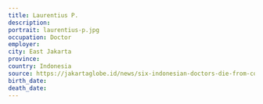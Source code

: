 ```yaml
---
title: Laurentius P.
description: 
portrait: laurentius-p.jpg
occupation: Doctor
employer: 
city: East Jakarta
province: 
country: Indonesia
source: https://jakartaglobe.id/news/six-indonesian-doctors-die-from-covid19-cases-exceed-500, https://twitter.com/PBIDI/status/1241672169131630594
birth_date: 
death_date: 
---
```


